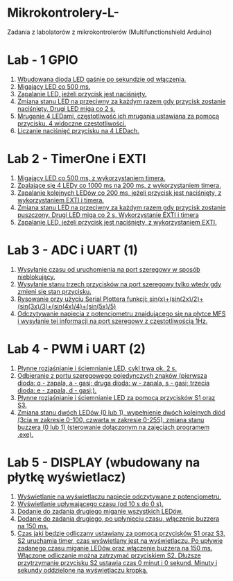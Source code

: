 # Mikrokontrolery-L-
Zadania z labolatorów z mikrokontrolerów (Multifunctionshield Arduino)

# Lab - 1 GPIO
1. [Wbudowana dioda LED gaśnie po sekundzie od włączenia.](https://github.com/MagnusBuzard/Mikrokontrolery-L-/blob/main/Programy%20z%20lab%C3%B3w/Lab1/1.1/1.1.ino)
2. [Migający LED co 500 ms.](https://github.com/MagnusBuzard/Mikrokontrolery-L-/blob/main/Programy%20z%20lab%C3%B3w/Lab1/1.2/1.2.ino)
3. [Zapalanie LED, jeżeli przycisk jest naciśnięty.](https://github.com/MagnusBuzard/Mikrokontrolery-L-/blob/main/Programy%20z%20lab%C3%B3w/Lab1/1.3/1.3.ino)
4. [Zmiana stanu LED na przeciwny za każdym razem gdy przycisk zostanie naciśnięty. Drugi LED miga co 2 s.](https://github.com/MagnusBuzard/Mikrokontrolery-L-/blob/main/Programy%20z%20lab%C3%B3w/Lab1/1.4/1.4.ino)
5. [Mruganie 4 LEDami, częstotliwość ich mrugania ustawiana za pomocą przycisku. 4 widoczne częstotliwości.](https://github.com/MagnusBuzard/Mikrokontrolery-L-/blob/main/Programy%20z%20lab%C3%B3w/Lab1/1.5/1.5.ino)
6. [Liczanie naciśnięć przycisku na 4 LEDach.](https://github.com/MagnusBuzard/Mikrokontrolery-L-/blob/main/Programy%20z%20lab%C3%B3w/Lab1/1.6/1.6.ino)

# Lab 2 - TimerOne i EXTI
1. [Migający LED co 500 ms, z wykorzystaniem timera.](https://github.com/MagnusBuzard/Mikrokontrolery-L-/blob/main/Programy%20z%20lab%C3%B3w/Lab2/2.1/2.1.ino)
2. [Zpalające się 4 LEDy co 1000 ms na 200 ms, z wykorzystaniem timera.](https://github.com/MagnusBuzard/Mikrokontrolery-L-/blob/main/Programy%20z%20lab%C3%B3w/Lab2/2.2/2.2.ino)
3. [Zapalanie kolejnych LEDów co 200 ms, jeżeli przycisk jest naciśnięty, z wykorzystaniem EXTI i timera.](https://github.com/MagnusBuzard/Mikrokontrolery-L-/blob/main/Programy%20z%20lab%C3%B3w/Lab2/2.3/2.3.ino)
4. [Zmiana stanu LED na przeciwny za każdym razem gdy przycisk zostanie puszczony. Drugi LED miga co 2 s. Wykorzystanie EXTI i timera](https://github.com/MagnusBuzard/Mikrokontrolery-L-/tree/main/Programy%20z%20lab%C3%B3w/Lab2/2.4/2.4.ino)
5. [Zapalanie LED, jeżeli przycisk jest naciśnięty, z wykorzystaniem EXTI.](https://github.com/MagnusBuzard/Mikrokontrolery-L-/tree/main/Programy%20z%20lab%C3%B3w/Lab2/2.5/2.5.ino)

# Lab 3 - ADC i UART (1)
1. [Wysyłanie czasu od uruchomienia na port szeregowy w sposób nieblokujący.](https://github.com/MagnusBuzard/Mikrokontrolery-L-/blob/main/Programy%20z%20lab%C3%B3w/Lab3/3.1/3.1.ino)
2. [Wysyłanie stanu trzech przycisków na port szeregowy tylko wtedy gdy zmieni się stan przycisku.](https://github.com/MagnusBuzard/Mikrokontrolery-L-/blob/main/Programy%20z%20lab%C3%B3w/Lab3/3.2/3.2.ino)
3. [Rysowanie przy użyciu Serial Plottera funkcji: sin(x)+(sin(2x)/2)+(sin(3x)/3)+(sin(4x)/4)+(sin(5x)/5)](https://github.com/MagnusBuzard/Mikrokontrolery-L-/blob/main/Programy%20z%20lab%C3%B3w/Lab3/3.3/3.3.ino)
4. [Odczytywanie napięcia z potencjometru znajdującego się na płytce MFS i wysyłanie tej informacji na port szeregowy z częstotliwością 1Hz.](https://github.com/MagnusBuzard/Mikrokontrolery-L-/tree/main/Programy%20z%20lab%C3%B3w/Lab3/3.4/3.4.ino)

# Lab 4 - PWM i UART (2)
1. [Płynne rozjaśnianie i ściemnianie LED, cykl trwa ok. 2 s.](https://github.com/MagnusBuzard/Mikrokontrolery-L-/blob/main/Programy%20z%20lab%C3%B3w/Lab4/4.1/4.1.ino)
2. [Odbieranie z portu szeregowego pojedynczych znaków (pierwsza dioda: q - zapala, a - gasi; druga dioda: w - zapala, s - gasi; trzecia dioda: e - zapala, d - gasi;).](https://github.com/MagnusBuzard/Mikrokontrolery-L-/blob/main/Programy%20z%20lab%C3%B3w/Lab4/4.2/4.2.ino)
3. [Płynne rozjaśnianie i ściemnianie LED za pomocą przycisków S1 oraz S3.](https://github.com/MagnusBuzard/Mikrokontrolery-L-/blob/main/Programy%20z%20lab%C3%B3w/Lab4/4.3/4.3.ino)
4. [Zmiana stanu dwóch LEDów (0 lub 1), wypełnienie dwóch kolejnych diód (3cia w zakresie 0-100, czwarta w zakresie 0-255), zmiana stanu buzzera (0 lub 1) (sterowanie dołączonym na zajęciach programem .exe).](https://github.com/MagnusBuzard/Mikrokontrolery-L-/blob/main/Programy%20z%20lab%C3%B3w/Lab4/4.4/4.4.ino)

# Lab 5 - DISPLAY (wbudowany na płytkę wyświetlacz)
1. [Wyświetlanie na wyświetlaczu napięcie odczytywane z potencjometru.](https://github.com/MagnusBuzard/Mikrokontrolery-L-/blob/main/Programy%20z%20lab%C3%B3w/Lab5/5.1/5.1.ino)
2. [Wyświetlanie upływającego czasu (od 10 s do 0 s).](https://github.com/MagnusBuzard/Mikrokontrolery-L-/blob/main/Programy%20z%20lab%C3%B3w/Lab5/5.2/5.2.ino)
3. [Dodanie do zadania drugiego miganie wszystkich LEDów.](https://github.com/MagnusBuzard/Mikrokontrolery-L-/blob/main/Programy%20z%20lab%C3%B3w/Lab5/5.3/5.3.ino)
4. [Dodanie do zadania drugiego, po upłynięciu czasu, włączenie buzzera na 150 ms.](https://github.com/MagnusBuzard/Mikrokontrolery-L-/blob/main/Programy%20z%20lab%C3%B3w/Lab5/5.4/5.4.ino)
5. [Czas jaki będzie odliczany ustawiany za pomocą przycisków S1 oraz S3, S2 uruchamia timer, czas wyświetlany jest na wyświetlaczu. Po upływie zadanego czasu miganie LEDów oraz włączenie buzzera na 150 ms. Włączone odliczanie można zatrzymać przyciskiem S2. Dłuższe przytrzymanie przycisku S2 ustawia czas 0 minut i 0 sekund. Minuty i sekundy oddzielone na wyświetlaczu kropką.](https://github.com/MagnusBuzard/Mikrokontrolery-L-/tree/main/Programy%20z%20lab%C3%B3w/Lab5/5.5/5.5.ino)
